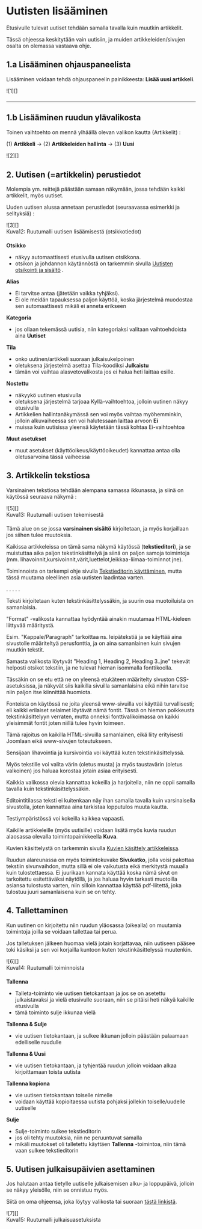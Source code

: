 # Uutisten lisääminen

Etusivulle tulevat uutiset tehdään samalla tavalla kuin muutkin artikkelit.

Tässä ohjeessa keskitytään vain uutisiin, ja muiden artikkeleiden/sivujen osalta on olemassa vastaava ohje.

## 1.a Lisääminen ohjauspaneelista

Lisääminen voidaan tehdä ohjauspaneelin painikkeesta: **Lisää uusi artikkeli**.

<figure class="fig-n" style="margin:0 0 20px 0">
![1][]
<figcaption></figcaption>
</figure>

----

## 1.b Lisääminen ruudun ylävalikosta

Toinen vaihtoehto on mennä ylhäällä olevan valikon kautta (Artikkelit) :

(1) **Artikkeli** -> (2) **Artikkeleiden hallinta** -> (3) **Uusi**

<figure class="fig-n border" style="margin:0 0 30px 0">
![2][]
<figcaption></figcaption>
</figure>


## 2. Uutisen (=artikkelin) perustiedot

Molempia ym. reittejä päästään samaan näkymään, jossa tehdään kaikki artikkelit, myös uutiset.

Uuden uutisen alussa annetaan perustiedot (seuraavassa esimerkki ja selityksiä) :

<figure class="fig-n border" style="margin:0 0 20px 0">
![3][]
<figcaption>Kuva12: Ruutumalli uutisen lisäämisestä (otsikkotiedot)</figcaption>
</figure>


__Otsikko__

 * näkyy automaattisesti etusivulla uutisen otsikkona.
 * otsikon ja johdannon käytännöstä on tarkemmin sivulla [Uutisten otsikointi ja sisältö][20] .

__Alias__

 * Ei tarvitse antaa (jätetään vaikka tyhjäksi).
 * Ei ole meidän tapauksessa paljon käyttöä, koska järjestelmä muodostaa sen automaattisesti mikäli ei anneta erikseen

__Kategoria__

 * jos ollaan tekemässä uutisia, niin kategoriaksi valitaan vaihtoehdoista aina **Uutiset**

__Tila__

 * onko uutinen/artikkeli suoraan julkaisukelpoinen
 * oletuksena järjestelmä asettaa Tila-koodiksi __Julkaistu__
 * tämän voi vaihtaa alasvetovalikosta jos ei halua heti laittaa esille.

__Nostettu__

 * näkyykö uutinen etusivulla
 * oletuksena järjestelmä tarjoaa Kyllä-vaihtoehtoa, jolloin uutinen näkyy etusivulla
 * Artikkelien hallintanäkymässä sen voi myös vaihtaa myöhemminkin, jolloin alkuvaiheessa sen voi halutessaan laittaa arvoon __Ei__
 * muissa kuin uutisissa yleensä käytetään tässä kohtaa Ei-vaihtoehtoa

__Muut asetukset__

 * muut asetukset (käyttöoikeus/käyttöoikeudet) kannattaa antaa olla oletusarvoina tässä vaiheessa


## 3. Artikkelin tekstiosa

Varsinainen tekstiosa tehdään alempana samassa ikkunassa, ja siinä on käytössä seuraava näkymä :

<figure class="fig-n border" style="margin:0 0 20px 0">
![5][]
<figcaption>Kuva13: Ruutumalli uutisen tekemisestä</figcaption>
</figure>

Tämä alue on se jossa __varsinainen sisältö__ kirjoitetaan, ja myös korjaillaan jos siihen tulee muutoksia.

Kaikissa artikkeleissa on tämä sama näkymä käytössä (__tekstieditori__), ja se muistuttaa
aika paljon tekstinkäsittelyä ja siinä on paljon samoja toimintoja
(mm. lihavoinnit,kursivoinnit,värit,luettelot,leikkaa-liimaa-toiminnot jne).

Toiminnoista on tarkempi ohje sivulla [Tekstieditorin käyttäminen][21], mutta tässä muutama
oleellinen asia uutisten laadintaa varten.

. . . . .

Teksti kirjoitetaan kuten tekstinkäsittelyssäkin, ja suurin osa muotoiluista on samanlaisia.

"Format" -valikosta kannattaa hyödyntää ainakin muutamaa HTML-kieleen liittyvää määritystä.

Esim. "Kappale/Paragraph" tarkoittaa ns. leipätekstiä ja se käyttää aina sivustolle määriteltyä perusfonttia,
ja on aina samanlainen kuin sivujen muutkin tekstit.

Samasta valikosta löytyvät "Heading 1, Heading 2, Heading 3..jne"  tekevät helposti otsikot tekstiin,
ja ne tulevat hieman isommalla fonttikoolla.

Tässäkin on se etu että ne on yleensä etukäteen määritelty sivuston CSS-asetuksissa, ja näkyvät siis kaikilla
sivuilla samanlaisina eikä nihin tarvitse niin paljon itse kiinnittää huomiota.

Fonteista on käytössä ne joita yleensä www-sivuilla voi käyttää turvallisesti;
eli kaikki erilaiset selaimet löytävät nämä fontit. Tässä on hieman poikkeusta tekstinkäsittelyyn verraten,
mutta onneksi fonttivalikoimassa on kaikki yleisimmät fontit joten niillä tulee hyvin toimeen.

Tämä rajoitus on kaikilla HTML-sivuilla samanlainen, eikä liity erityisesti Joomlaan eikä www-sivujen toteutukseen.

Sensijaan lihavointia ja kursivointia voi käyttää kuten tekstinkäsittelyssä.

Myös tekstille voi valita värin (oletus musta) ja myös taustavärin (oletus valkoinen) jos haluaa korostaa
jotain asiaa erityisesti.

Kaikkia valikossa olevia kannattaa kokeilla ja harjoitella, niin ne oppii samalla tavalla kuin tekstinkäsittelyssäkin.

Editointitilassa teksti ei kuitenkaan näy ihan samalla tavalla kuin varsinaisella sivustolla,
joten kannattaa aina tarkistaa lopputulos muuta kautta.

Testiympäristössä voi kokeilla kaikkea vapaasti.

Kaikille artikkeleille (myös uutisille) voidaan lisätä myös kuvia ruudun alaosassa olevalla
toimintopainikkeella __Kuva__.

Kuvien käsittelystä on tarkemmin sivulla [Kuvien käsittely artikkeleissa][22].

Ruudun alareunassa on myös toimintokuvake **Sivukatko**, jolla voisi pakottaa tekstiin sivunvaihdon,
mutta sillä ei ole vaikutusta eikä merkitystä muualla kuin tulostettaessa. Ei juurikaan kannata käyttää koska nämä
sivut on tarkoitettu esitettäväksi näytöllä, ja jos haluaa hyvin tarkasti muotoilla asiansa tulostusta varten,
niin silloin kannattaa käyttää pdf-liitettä, joka tulostuu juuri samanlaisena kuin se on tehty.

## 4. Tallettaminen

Kun uutinen on kirjoitettu niin ruudun yläosassa (oikealla) on muutamia toimintoja joilla se voidaan tallettaa tai perua.

Jos talletuksen jälkeen huomaa vielä jotain korjattavaa, niin uutiseen pääsee toki käsiksi ja
sen voi korjailla kuntoon kuten tekstinkäsittelyssä muutenkin.

<figure class="fig-n border" style="margin:0 0 20px 0">
![6][]
<figcaption>Kuva14: Ruutumalli toiminnoista</figcaption>
</figure>

__Tallenna__

*   Talleta-toiminto vie uutisen tietokantaan ja jos se on asetettu julkaistavaksi ja vielä etusivulle suoraan,
    niin se pitäisi heti näkyä kaikille etusivulla
*   tämä toiminto sulje ikkunaa vielä

__Tallenna & Sulje__

*   vie uutisen tietokantaan, ja sulkee ikkunan jolloin päästään palaamaan edelliselle ruudulle

__Tallenna & Uusi__

*   vie uutisen tietokantaan, ja tyhjentää ruudun jolloin voidaan alkaa kirjoittamaan toista uutista

__Tallenna kopiona__

*   vie uutisen tietokantaan toiselle nimelle
*   voidaan käyttää kopioitaessa uutista pohjaksi jollekin toiselle/uudelle uutiselle

__Sulje__

*   Sulje-toiminto sulkee tekstieditorin
*   jos oli tehty muutoksia, niin ne peruuntuvat samalla
*   mikäli muutokset oli talletettu käyttäen __Tallenna__ -toimintoa, niin tämä vaan sulkee tekstieditorin



## 5. Uutisen julkaisupäivien asettaminen

Jos halutaan antaa tietylle uutiselle julkaisemisen alku- ja loppupäivä, jolloin se näkyy yleisölle,
niin se onnistuu myös.

Siitä on oma ohjeensa, joka löytyy valikosta tai suoraan [tästä linkistä][23].

<figure class="fig-n border" style="margin:0 0 20px 0">
![7][]
<figcaption>Kuva15: Ruutumalli julkaisuasetuksista</figcaption>
</figure>



[1]: kuvat/kuva10.png "Ruutumalli toiminnosta"
[2]: kuvat/kuva11.png "Ruutumalli valikoiden kautta"
[3]: kuvat/kuva12.png "Ruutumalli otsikkotiedoista"
[5]: kuvat/kuva13.png "Ruutumalli sisällön tekemisestä"
[6]: kuvat/kuva14.png "Ruutumalli toiminnoista"
[7]: kuvat/kuva15.png "Ruutumalli julkaisuasetuksista"
[20]: pages/uutisten-otsikointi.md
[21]: pages/tekstieditorin-kaytto.md
[22]: pages/puuttuu-kuvien-kaytto.md
[23]: pages/julkaisupvm.md




